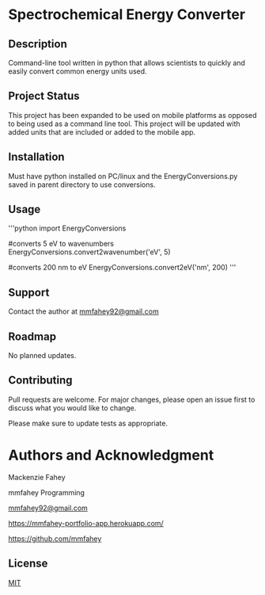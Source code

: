 # Spectrochemical Energy Converter

## Description
Command-line tool written in python that allows scientists to quickly and easily convert common energy units used.

## Project Status
This project has been expanded to be used on mobile platforms as opposed to being used as a command line tool. This project will be updated with added units that are included or added to the mobile app.

## Installation
Must have python installed on PC/linux and the EnergyConversions.py saved in parent directory to use conversions.

## Usage

'''python 
import EnergyConversions

#converts 5 eV to wavenumbers
EnergyConversions.convert2wavenumber('eV', 5)

#converts 200 nm to eV
EnergyConversions.convert2eV('nm', 200)
'''

## Support
Contact the author at mmfahey92@gmail.com

## Roadmap
No planned updates.

## Contributing
Pull requests are welcome. For major changes, please open an issue first to discuss what you would like to change.

Please make sure to update tests as appropriate.

# Authors and Acknowledgment
Mackenzie Fahey

mmfahey Programming

mmfahey92@gmail.com

https://mmfahey-portfolio-app.herokuapp.com/

https://github.com/mmfahey

## License
[MIT](https://choosealicense.com/licenses/mit/)